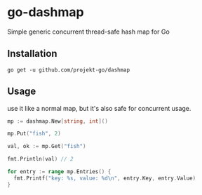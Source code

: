# go-dashmap
Simple generic concurrent thread-safe hash map for Go

## Installation
```
go get -u github.com/projekt-go/dashmap
```

## Usage
use it like a normal map, but it's also safe for concurrent usage.
```go
mp := dashmap.New[string, int]()

mp.Put("fish", 2)

val, ok := mp.Get("fish")

fmt.Println(val) // 2

for entry := range mp.Entries() {
  fmt.Printf("key: %s, value: %d\n", entry.Key, entry.Value)
}
```
